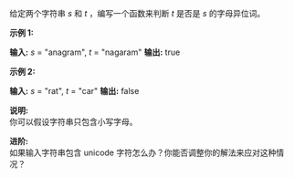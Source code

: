 给定两个字符串 _s_ 和 _t_ ，编写一个函数来判断 _t_ 是否是 _s_ 的字母异位词。

**示例 1:**

**输入:** _s_ = "anagram", _t_ = "nagaram"
**输出:** true

**示例 2:**

**输入:** _s_ = "rat", _t_ = "car"
**输出:** false

**说明:**  
你可以假设字符串只包含小写字母。

**进阶:**  
如果输入字符串包含 unicode 字符怎么办？你能否调整你的解法来应对这种情况？